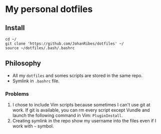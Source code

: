# My personal dotfiles


## Install ##

```shell
cd ~/
git clone 'https://github.com/JohanRibes/dotfiles' ~/
source ~/dotfiles/.bash/.bashrc
````


## Philosophy ##

* All my `dotfiles` and somes scripts are stored in the same repo.
* Symlink in `.bashrc` file.


### Problems ###
1. I chose to include Vim scripts because sometimes I can't use git at work. If git is available, you can rm every script except Vundle and launch the following command in Vim: `PluginInstall`.
2. Creating symlink in the repo show my username into the files even if I work with `~` symbol. 
